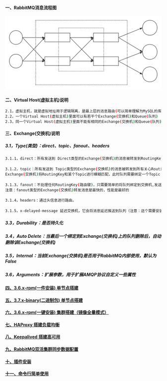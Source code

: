 #### 一、RabbitMQ消息流程图
![object](https://github.com/firechiang/mq-test/blob/master/rabbitmq/image/rabbitmq-structure.svg)
#### 二、Virtual Host(虚拟主机)说明
```bash
2.1，虚拟主机，就是虚拟地址用于逻辑隔离，是最上层的消息路由(可以简单理解为MySQL的库)
2.2，一个Virtual Host(虚拟主机)里面可以有若干个Exchange(交换机)和Queue(队列)
2.3，同一个Virtual Host(虚拟主机)里面不能有相同的Exchange(交换机)和Queue(队列)
```

#### 三、Exchange(交换机)说明
##### 3.1，Type(类型)：direct、topic、fanout、headers
```bash
3.1.1，direct：所有发送到 Direct类型的Exchange(交换机)的消息被转发到RoutingKey中指定的Queue(队列)上。

3.1.2，topic：所有发送到 Topic类型的Exchange(交换机)的消息被转发到所有关心RoutingKey中指定Topic的Queue(队列)上。
Exchange(交换机)将RoutingKey和某个Topic进行模糊匹配，此时队列需要绑定一个Topic（注意：# 模糊配置多个词，* 模糊配置一个词）

3.1.3，fanout：不处理任何RoutingKey(路由键)，只需要简单的将队列绑定到交换机,发送到交换机的消息都会被转发到与该交换机绑定的所有队列上。
注意：fanout类型的Exchange(交换机)转发消息是最快的，性能是最好的

3.1.4，headers：通过头信息进行路由。

3.1.5，x-delayed-message 延迟交换机，它会将消息延迟推送到队列（注意：这个需要安装插件，还有就是消息最大延迟是4294967296毫秒，超过这个值消息将不会延迟而是立即消费）
```
##### 3.3，Durability：是否持久化
##### 3.4，Auto Delete：当最后一个绑定到Exchange(交换机)上的队列删除后，自动删除该Exchange(交换机)
##### 3.5，Internal：当前Exchange(交换机)是否用于RabbitMQ内部使用，默认为False
##### 3.6，Arguments：扩展参数，用于扩展AMQP协议自定义一些属性


#### [四、3.6.x-rpm(一件安装) 单节点搭建][1]
#### [五、3.7.x-binary(二进制包) 单节点搭建][2]
#### [六、3.6.x-rpm(一键安装) 集群搭建（镜像全量模式）][5]
#### [七、HAProxy 搭建负载均衡](https://github.com/firechiang/haproxy-test)
#### [八、Keepalived 搭建高可用][6]
#### [九、RabbitMQ双活集群同步数据配置][7]
#### [十、插件安装][3]
#### [十一、命令行简单使用][4]

[1]: https://github.com/firechiang/mq-test/tree/master/rabbitmq/docs/rpm-single-node.md
[2]: https://github.com/firechiang/mq-test/tree/master/rabbitmq/docs/centos-single-node.md
[3]: https://github.com/firechiang/mq-test/tree/master/rabbitmq/docs/rabbitmq-plugins-install.md
[4]: https://github.com/firechiang/mq-test/tree/master/rabbitmq/docs/command-simple-use.md
[5]: https://github.com/firechiang/mq-test/tree/master/rabbitmq/docs/cluster-image-model.md
[6]: https://github.com/firechiang/mq-test/tree/master/rabbitmq/docs/keepalived_ha.md
[7]: https://github.com/firechiang/mq-test/tree/master/rabbitmq/docs/rabbitmq-federation-use.md
